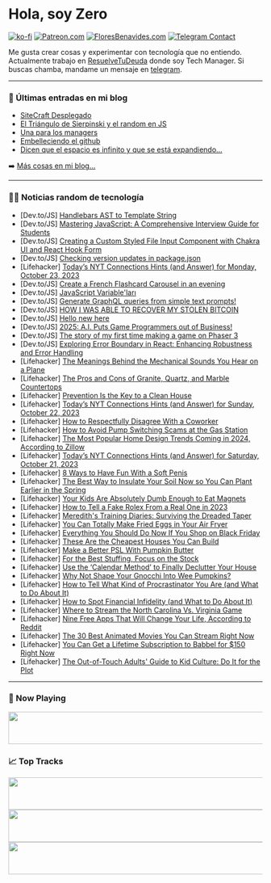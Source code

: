 # Hola, soy Zero

[![ko-fi](https://ko-fi.com/img/githubbutton_sm.svg)](https://ko-fi.com/J3J4N0LUK)
[![Patreon.com](https://img.shields.io/endpoint.svg?url=https%3A%2F%2Fshieldsio-patreon.vercel.app%2Fapi%3Fusername%3Dzerodragon%26type%3Dpatrons&style=for-the-badge)](https://patreon.com/zerodragon)
[![FloresBenavides.com](https://img.shields.io/website?down_message=oops&label=MiBlog&style=for-the-badge&up_message=online&url=https%3A%2F%2Ffloresbenavides.com)](https://floresbenavides.com)
[![Telegram Contact](https://img.shields.io/badge/escr%C3%ADbeme-ZeroDragon-%2326A5E4?style=for-the-badge&logo=telegram)](https://t.me/zerodragon)

Me gusta crear cosas y experimentar con tecnología que no entiendo.
Actualmente trabajo en [ResuelveTuDeuda](http://github.com/resuelve) donde soy Tech Manager.
Si buscas chamba, mandame un mensaje en [telegram](https://t.me/zerodragon).

---

### 📕 Últimas entradas en mi blog
<!-- BLOG-POST-LIST:START -->
- [SiteCraft Desplegado](https://floresbenavides.com/sitecraft-desplegado/)
- [El Triángulo de Sierpinski y el random en JS](https://floresbenavides.com/el-triangulo-de-sierpinski-y-el-random-en-js/)
- [Una para los managers](https://floresbenavides.com/una-para-los-managers/)
- [Embelleciendo el github](https://floresbenavides.com/embelleciendo-el-github/)
- [Dicen que el espacio es infinito y que se está expandiendo…](https://floresbenavides.com/dicen-que-el-espacio-es-infinito-y-que-se-esta-expandiendo/)
<!-- BLOG-POST-LIST:END -->

➡️ [Más cosas en mi blog...](https://floresbenavides.com)

---

### 👨‍💻 Noticias random de tecnología
<!-- TECH-POSTS:START -->
- [Dev.to/JS] [Handlebars AST to Template String](https://dev.to/satyajitnayak/handlebars-ast-to-template-string-2dlm)
- [Dev.to/JS] [Mastering JavaScript: A Comprehensive Interview Guide for Students](https://dev.to/mi1an/mastering-javascript-a-comprehensive-interview-guide-for-students-37l2)
- [Dev.to/JS] [Creating a Custom Styled File Input Component with Chakra UI and React Hook Form](https://dev.to/tashynw/creating-a-custom-styled-file-input-component-with-chakra-ui-and-react-hook-form-14g9)
- [Dev.to/JS] [Checking version updates in package.json](https://dev.to/luqmanrom/checking-version-updates-in-packagejson-3ae4)
- [Lifehacker] [Today’s NYT Connections Hints &lpar;and Answer&rpar; for Monday, October 23, 2023](https://lifehacker.com/nyt-connections-answer-today-october-23-2023-1850944964)
- [Dev.to/JS] [Create a French Flashcard Carousel in an evening](https://dev.to/menilek/create-a-french-flashcard-carousel-in-an-evening-3hc7)
- [Dev.to/JS] [JavaScript Variable&#39;ları](https://dev.to/eminaltan/javascript-variablelari-2mbn)
- [Dev.to/JS] [Generate GraphQL queries from simple text prompts!](https://dev.to/geobde/generate-graphql-queries-from-simple-text-prompts-2dcd)
- [Dev.to/JS] [HOW I WAS ABLE TO RECOVER MY STOLEN BITCOIN](https://dev.to/sophiarichardson/how-i-was-able-to-recover-my-stolen-bitcoin-4i85)
- [Dev.to/JS] [Hello new here](https://dev.to/saqlain/hello-new-here-5199)
- [Dev.to/JS] [2025: A.I. Puts Game Programmers out of Business!](https://dev.to/rexblade6502/2025-ai-puts-game-programmers-out-of-business-4j5o)
- [Dev.to/JS] [The story of my first time making a game on Phaser 3](https://dev.to/hoando9x/the-story-of-my-first-time-making-a-game-on-phaser-3-1663)
- [Dev.to/JS] [Exploring Error Boundary in React: Enhancing Robustness and Error Handling](https://dev.to/m_midas/exploring-error-boundary-in-react-enhancing-robustness-and-error-handling-3457)
- [Lifehacker] [The Meanings Behind the Mechanical Sounds You Hear on a Plane](https://lifehacker.com/the-meanings-behind-the-mechanical-sounds-you-hear-on-a-1850908617)
- [Lifehacker] [The Pros and Cons of Granite, Quartz, and Marble Countertops](https://lifehacker.com/the-pros-and-cons-of-granite-quartz-and-marble-counte-1850943472)
- [Lifehacker] [Prevention Is the Key to a Clean House](https://lifehacker.com/prevention-is-the-key-to-a-clean-house-1850943493)
- [Lifehacker] [Today’s NYT Connections Hints &lpar;and Answer&rpar; for Sunday, October 22, 2023](https://lifehacker.com/nyt-connections-answer-today-october-22-2023-1850943448)
- [Lifehacker] [How to Respectfully Disagree With a Coworker](https://lifehacker.com/how-to-respectfully-disagree-with-a-coworker-1850947325)
- [Lifehacker] [How to Avoid Pump Switching Scams at the Gas Station](https://lifehacker.com/how-to-avoid-pump-switching-scams-at-the-gas-station-1850947323)
- [Lifehacker] [The Most Popular Home Design Trends Coming in 2024, According to Zillow](https://lifehacker.com/the-most-popular-home-design-trends-coming-in-2024-acc-1850947316)
- [Lifehacker] [Today’s NYT Connections Hints &lpar;and Answer&rpar; for Saturday, October 21, 2023](https://lifehacker.com/nyt-connections-answer-today-october-21-2023-1850943287)
- [Lifehacker] [8 Ways to Have Fun With a Soft Penis](https://lifehacker.com/8-ways-to-have-fun-with-a-soft-penis-1850945425)
- [Lifehacker] [The Best Way to Insulate Your Soil Now so You Can Plant Earlier in the Spring](https://lifehacker.com/the-best-way-to-insulate-your-soil-now-so-you-can-plant-1850946315)
- [Lifehacker] [Your Kids Are Absolutely Dumb Enough to Eat Magnets](https://lifehacker.com/your-kids-are-absolutely-dumb-enough-to-eat-magnets-1850945370)
- [Lifehacker] [How to Tell a Fake Rolex From a Real One in 2023](https://lifehacker.com/how-to-spot-a-fake-rolex-1850946148)
- [Lifehacker] [Meredith&#39;s Training Diaries: Surviving the Dreaded Taper](https://lifehacker.com/how-to-survive-the-marathon-taper-1850945224)
- [Lifehacker] [You Can Totally Make Fried Eggs in Your Air Fryer](https://lifehacker.com/you-can-fry-an-egg-in-your-air-fryer-1848845216)
- [Lifehacker] [Everything You Should Do Now If You Shop on Black Friday](https://lifehacker.com/everything-you-should-do-now-if-you-shop-on-black-frida-1850945998)
- [Lifehacker] [These Are the Cheapest Houses You Can Build](https://lifehacker.com/these-are-the-cheapest-houses-you-can-build-1850945371)
- [Lifehacker] [Make a Better PSL With Pumpkin Butter](https://lifehacker.com/make-a-better-psl-with-pumpkin-butter-1850945774)
- [Lifehacker] [For the Best Stuffing, Focus on the Stock](https://lifehacker.com/for-the-best-stuffing-focus-on-the-stock-1850945679)
- [Lifehacker] [Use the ‘Calendar Method’ to Finally Declutter Your House](https://lifehacker.com/use-the-calendar-method-to-finally-declutter-your-hou-1850945389)
- [Lifehacker] [Why Not Shape Your Gnocchi Into Wee Pumpkins?](https://lifehacker.com/why-not-shape-your-gnocchi-into-wee-pumpkins-1849723768)
- [Lifehacker] [How to Tell What Kind of Procrastinator You Are &lpar;and What to Do About It&rpar;](https://lifehacker.com/how-to-stop-procrastinating-1850945168)
- [Lifehacker] [How to Spot Financial Infidelity &lpar;and What to Do About It&rpar;](https://lifehacker.com/how-to-spot-financial-infidelity-and-what-to-do-about-1850937367)
- [Lifehacker] [Where to Stream the North Carolina Vs. Virginia Game](https://lifehacker.com/where-to-stream-the-north-carolina-vs-virginia-game-1850945079)
- [Lifehacker] [Nine Free Apps That Will Change Your Life, According to Reddit](https://lifehacker.com/the-best-free-apps-that-will-change-your-life-accordin-1850944947)
- [Lifehacker] [The 30 Best Animated Movies You Can Stream Right Now](https://lifehacker.com/best-animated-movies-on-streaming-1850942505)
- [Lifehacker] [You Can Get a Lifetime Subscription to Babbel for $150 Right Now](https://lifehacker.com/you-can-get-a-lifetime-subscription-to-babbel-for-150-1850935747)
- [Lifehacker] [The Out-of-Touch Adults&#39; Guide to Kid Culture: Do It for the Plot](https://lifehacker.com/the-out-of-touch-adults-guide-to-kid-culture-do-it-for-1850944099)<!-- TECH-POSTS:END -->

---

### 🎵 Now Playing
<a href="https://spotify-now-playing-dun.vercel.app/now-playing?open"><img src="https://spotify-now-playing-dun.vercel.app/now-playing" width="540" height="64"></a>

### 📈 Top Tracks
<a href="https://spotify-now-playing-dun.vercel.app/top-tracks?i=1&open"><img src="https://spotify-now-playing-dun.vercel.app/top-tracks?i=1" width="540" height="64"></a>
<a href="https://spotify-now-playing-dun.vercel.app/top-tracks?i=2&open"><img src="https://spotify-now-playing-dun.vercel.app/top-tracks?i=2" width="540" height="64"></a>
<a href="https://spotify-now-playing-dun.vercel.app/top-tracks?i=3&open"><img src="https://spotify-now-playing-dun.vercel.app/top-tracks?i=3" width="540" height="64"></a>
